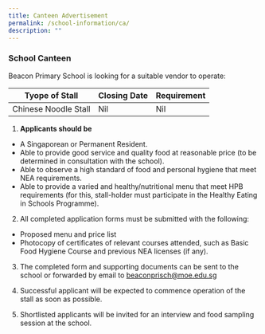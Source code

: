 ```yaml
---
title: Canteen Advertisement
permalink: /school-information/ca/
description: ""
---
```

### School Canteen

Beacon Primary School is looking for a suitable vendor to operate:

| Tyope of Stall | Closing Date | Requirement |
| -------- | -------- | -------- |
| Chinese Noodle Stall     | Nil     | Nil     |


1. **Applicants should be**

* A Singaporean or Permanent Resident.
* Able to provide good service and quality food at reasonable price (to be determined in consultation with the school).
* Able to observe a high standard of food and personal hygiene that meet NEA requirements.
* Able to provide a varied and healthy/nutritional menu that meet HPB requirements (for this, stall-holder must participate in the Healthy Eating in Schools Programme).

2.	All completed application forms must be submitted with the following:

* Proposed menu and price list
* Photocopy of certificates of relevant courses attended, such as Basic Food Hygiene Course and previous NEA licenses (if any).

3. The completed form and supporting documents can be sent to the school or forwarded by email to beaconprisch@moe.edu.sg

4. Successful applicant will be expected to commence operation of the stall as soon as possible.

5. Shortlisted applicants will be invited for an interview and food sampling session at the school.